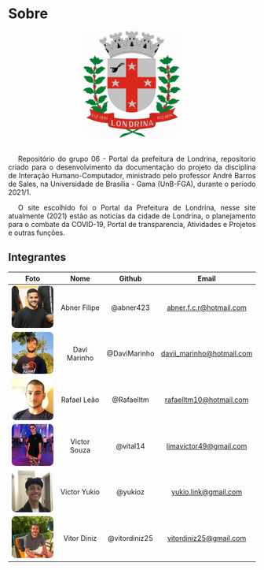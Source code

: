# Sobre
<div align="center">
<img width="200px" style="border-radius:10%" src="./assets/img/brasao_londrina.jpg">
</div>
</br>
<p style="text-indent: 20px; text-align: justify">Repositório do grupo 06 - Portal da prefeitura de Londrina, repositorio criado para o desenvolvimento da documentação do projeto da disciplina de Interação Humano-Computador, ministrado pelo professor André Barros de Sales, na Universidade de Brasília - Gama (UnB-FGA), durante o período 2021/1.</p>

<p style="text-indent: 20px; text-align: justify">O site escolhido foi o Portal da Prefeitura de Londrina, nesse site atualmente (2021) estão as noticías da cidade de Londrina, o planejamento para o combate da COVID-19, Portal de transparencia, Atividades e Projetos e outras funções.</p>

## Integrantes
| Foto | Nome | Github | Email |
|:--:|:--:|:--:|:--:|
|<img width="100px" style="border-radius:10%" src="./assets/img/integrantes/abner.jpg" alt="Abner">|Abner Filipe|@abner423|abner.f.c.r@hotmail.com|
|<img width="100px" style="border-radius:10%" src="./assets/img/integrantes/davi.jpg" alt="Davi">|Davi Marinho|@DaviMarinho|davii_marinho@hotmail.com|
|<img width="100px" style="border-radius:10%" src="./assets/img/integrantes/Rafael.jpg" alt="Rafael">|Rafael Leão|@Rafaelltm|rafaelltm10@hotmail.com|
|<img width="100px" style="border-radius:10%" src="./assets/img/integrantes/vital.jpg" alt="Vital">|Victor Souza|@vital14|limavictor49@gmail.com|
|<img width="100px" style="border-radius:10%" src="./assets/img/integrantes/yukio.jpg" alt="Yukio">|Victor Yukio|@yukioz|yukio.link@gmail.com|
|<img width="100px" style="border-radius:10%" src="./assets/img/integrantes/diniz.jpg" alt="Diniz">|Vitor Diniz |@vitordiniz25|vitordiniz25@gmail.com|
